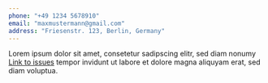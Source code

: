 ```yaml
---
phone: "+49 1234 5678910"
email: "maxmustermann@gmail.com"
address: "Friesenstr. 123, Berlin, Germany"
---
```


Lorem ipsum dolor sit amet, consetetur sadipscing elitr,
sed diam nonumy [Link to issues](https://github.com/Knochenmark/gatsby-starter-level-2/issues) tempor invidunt ut labore
et dolore magna aliquyam erat, sed diam voluptua.
